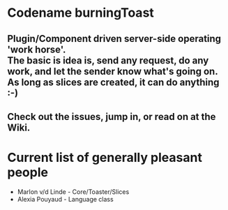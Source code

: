 # Codename burningToast
  
Plugin/Component driven server-side operating 'work horse'.  
The basic is idea is, send any request, do any work, and let the sender know what's going on. As long as slices are created, it can do anything :-)  
---
Check out the issues, jump in, or read on at the Wiki.  
---
# Current list of generally pleasant people  
* Marlon v/d Linde - Core/Toaster/Slices
* Alexia Pouyaud - Language class

  
